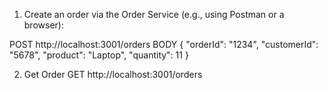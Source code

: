 
1.	Create an order via the Order Service (e.g., using Postman or a browser):

POST http://localhost:3001/orders
BODY 
{
  "orderId": "1234",
  "customerId": "5678",
  "product": "Laptop",
  "quantity": 11
}


2. Get Order
GET http://localhost:3001/orders